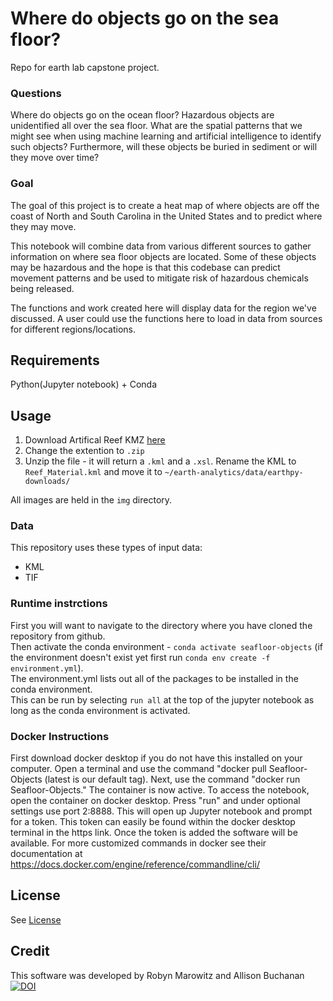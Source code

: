 # Where do objects go on the sea floor?
Repo for earth lab capstone project. 
### Questions
Where do objects go on the ocean floor? 
Hazardous objects are unidentified all over the sea floor. What are the spatial patterns that we might see when using machine learning and artificial intelligence to identify such objects? Furthermore, will these objects be buried in sediment or will they move over time? 

### Goal
The goal of this project is to create a heat map of where objects are off the coast of North and South Carolina in the United States and to predict where they may move. 

This notebook will combine data from various different sources to gather information on where sea floor objects are located. Some of these objects may be hazardous and the hope is that this codebase can predict movement patterns and be used to mitigate risk of hazardous chemicals being released. 

The functions and work created here will display data for the region we've discussed. A user could use the functions here to load in data from sources for different regions/locations.

## Requirements

Python(Jupyter notebook) + Conda

## Usage

1. Download Artifical Reef KMZ [here](https://deq.nc.gov/marine-fisheries/coastal-fishing-information/artificial-reefs/reef-kmz-file/open)
2. Change the extention to `.zip`
3. Unzip the file - it will return a `.kml` and a `.xsl`. Rename the KML to `Reef_Material.kml` and move it to `~/earth-analytics/data/earthpy-downloads/`

All images are held in the `img` directory.

### Data
This repository uses these types of input data:
- KML
- TIF

### Runtime instrctions  
First you will want to navigate to the directory where you have cloned the repository from github.  
Then activate the conda environment - `conda activate seafloor-objects` (if the environment doesn't exist yet first run `conda env create -f environment.yml`).  
The environment.yml lists out all of the packages to be installed in the conda environment.  
This can be run by selecting `run all` at the top of the jupyter notebook as long as the conda environment is activated.

### Docker Instructions
First download docker desktop if you do not have this installed on your computer. 
Open a terminal and use the command "docker pull Seafloor-Objects (latest is our default tag).
Next, use the command "docker run Seafloor-Objects." The container is now active. 
To access the notebook, open the container on docker desktop. Press "run" and under optional settings use port 2:8888. This will open up Jupyter notebook and prompt for a token. This token can easily be found within the docker desktop terminal in the https link. Once the token is added the software will be available. 
For more customized commands in docker see their documentation at https://docs.docker.com/engine/reference/commandline/cli/


## License
See [License](https://github.com/rmarowitz/seafloor-objects/blob/main/LICENSE)

## Credit
This software was developed by Robyn Marowitz and Allison Buchanan
[![DOI](https://zenodo.org/badge/627546755.svg)](https://zenodo.org/badge/latestdoi/627546755)


